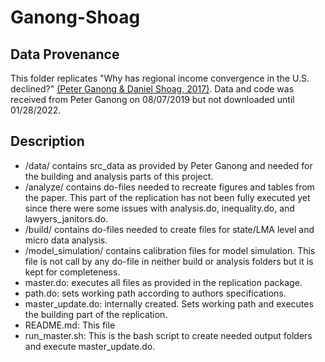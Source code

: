 # Ganong-Shoag

## Data Provenance

This folder replicates "Why has regional income convergence in the U.S. declined?" [(Peter Ganong & Daniel Shoag, 2017)](https://doi.org/10.1016/j.jue.2017.07.002). Data and code was received from Peter Ganong on 08/07/2019 but not downloaded until 01/28/2022.

## Description

* /data/ contains src_data as provided by Peter Ganong and needed for the building and analysis parts of this project.
* /analyze/ contains do-files needed to recreate figures and tables from the paper. This part of the replication has not been fully executed yet since there were some issues with analysis.do, inequality.do, and lawyers_janitors.do.
* /build/ contains do-files needed to create files for state/LMA level and micro data analysis.
* /model_simulation/ contains calibration files for model simulation. This file is not call by any do-file in neither build or analysis folders but it is kept for completeness.
* master.do: executes all files as provided in the replication package.
* path.do: sets working path according to authors specifications.
* master_update.do: internally created. Sets working path and executes the building part of the replication.
* README.md: This file
* run_master.sh: This is the bash script to create needed output folders and execute master_update.do.
